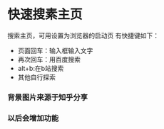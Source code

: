 
# 快速搜素主页
搜索主页，可用设置为浏览器的启动页
有快捷键如下：

* 页面回车：输入框输入文字
* 再次回车：用百度搜索
* alt+b:在b站搜索
* 其他自行探索

### 背景图片来源于知乎分享
### 以后会增加功能
